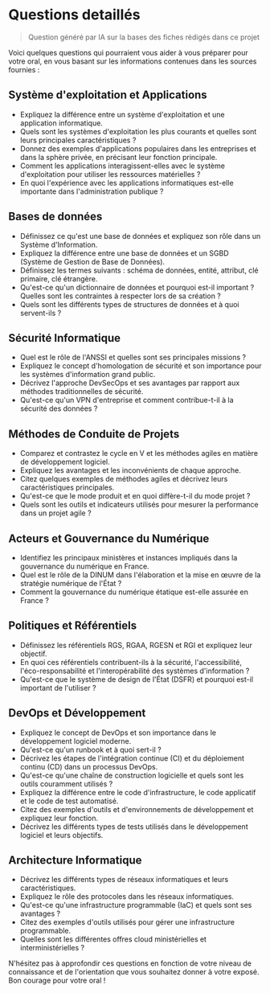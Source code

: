 # Questions detaillés

> Question généré par IA sur la bases des fiches rédigés dans ce projet

Voici quelques questions qui pourraient vous aider à vous préparer pour votre oral, en vous basant sur les informations contenues dans les sources fournies :

## Système d'exploitation et Applications

* Expliquez la différence entre un système d'exploitation et une application informatique.
* Quels sont les systèmes d'exploitation les plus courants et quelles sont leurs principales caractéristiques ?
* Donnez des exemples d'applications populaires dans les entreprises et dans la sphère privée, en précisant leur fonction principale.
* Comment les applications interagissent-elles avec le système d'exploitation pour utiliser les ressources matérielles ?
* En quoi l'expérience avec les applications informatiques est-elle importante dans l'administration publique ?

## Bases de données

* Définissez ce qu'est une base de données et expliquez son rôle dans un Système d'Information.
* Expliquez la différence entre une base de données et un SGBD (Système de Gestion de Base de Données).
* Définissez les termes suivants : schéma de données, entité, attribut, clé primaire, clé étrangère.
* Qu'est-ce qu'un dictionnaire de données et pourquoi est-il important ? Quelles sont les contraintes à respecter lors de sa création ?
* Quels sont les différents types de structures de données et à quoi servent-ils ?

## Sécurité Informatique

* Quel est le rôle de l'ANSSI et quelles sont ses principales missions ?
* Expliquez le concept d'homologation de sécurité et son importance pour les systèmes d'information grand public.
* Décrivez l'approche DevSecOps et ses avantages par rapport aux méthodes traditionnelles de sécurité.
* Qu'est-ce qu'un VPN d'entreprise et comment contribue-t-il à la sécurité des données ?

## Méthodes de Conduite de Projets

* Comparez et contrastez le cycle en V et les méthodes agiles en matière de développement logiciel.
* Expliquez les avantages et les inconvénients de chaque approche.
* Citez quelques exemples de méthodes agiles et décrivez leurs caractéristiques principales.
* Qu'est-ce que le mode produit et en quoi diffère-t-il du mode projet ?
* Quels sont les outils et indicateurs utilisés pour mesurer la performance dans un projet agile ?

## Acteurs et Gouvernance du Numérique

* Identifiez les principaux ministères et instances impliqués dans la gouvernance du numérique en France.
* Quel est le rôle de la DINUM dans l'élaboration et la mise en œuvre de la stratégie numérique de l'État ?
* Comment la gouvernance du numérique étatique est-elle assurée en France ?

## Politiques et Référentiels

* Définissez les référentiels RGS, RGAA, RGESN et RGI et expliquez leur objectif.
* En quoi ces référentiels contribuent-ils à la sécurité, l'accessibilité, l'éco-responsabilité et l'interopérabilité des systèmes d'information ?
* Qu'est-ce que le système de design de l'État (DSFR) et pourquoi est-il important de l'utiliser ?

## DevOps et Développement

* Expliquez le concept de DevOps et son importance dans le développement logiciel moderne.
* Qu'est-ce qu'un runbook et à quoi sert-il ?
* Décrivez les étapes de l'intégration continue (CI) et du déploiement continu (CD) dans un processus DevOps.
* Qu'est-ce qu'une chaîne de construction logicielle et quels sont les outils couramment utilisés ?
* Expliquez la différence entre le code d'infrastructure, le code applicatif et le code de test automatisé.
* Citez des exemples d'outils et d'environnements de développement et expliquez leur fonction.
* Décrivez les différents types de tests utilisés dans le développement logiciel et leurs objectifs.

## Architecture Informatique

* Décrivez les différents types de réseaux informatiques et leurs caractéristiques.
* Expliquez le rôle des protocoles dans les réseaux informatiques.
* Qu'est-ce qu'une infrastructure programmable (IaC) et quels sont ses avantages ?
* Citez des exemples d'outils utilisés pour gérer une infrastructure programmable.
* Quelles sont les différentes offres cloud ministérielles et interministérielles ?

N'hésitez pas à approfondir ces questions en fonction de votre niveau de connaissance et de l'orientation que vous souhaitez donner à votre exposé. Bon courage pour votre oral !
